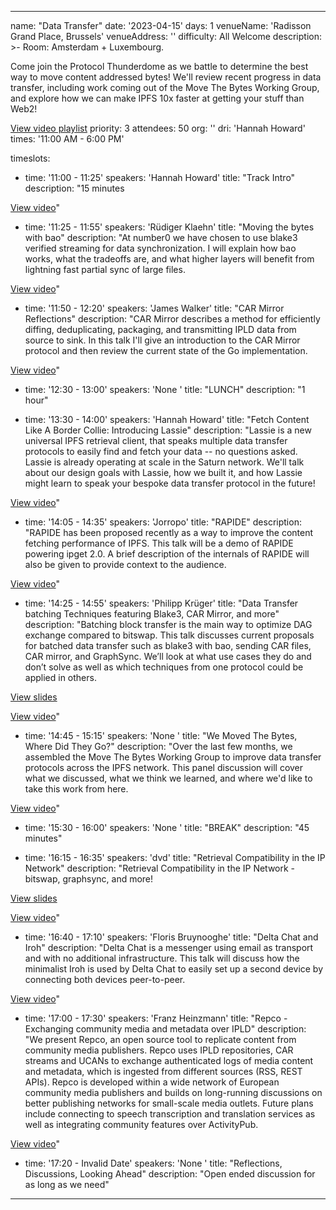 ---

name: "Data Transfer"
date: '2023-04-15'
days: 1
venueName: 'Radisson Grand Place, Brussels'
venueAddress: ''
difficulty: All Welcome
description: >-
  Room: Amsterdam + Luxembourg.
  
  Come join the Protocol Thunderdome as we battle to determine the best way to move content addressed bytes! We'll review recent progress in data transfer, including work coming out of the Move The Bytes Working Group, and explore how we can make IPFS 10x faster at getting your stuff than Web2!  
  
  [View video playlist](https://youtube.com/playlist?list=PLuhRWgmPaHtS6WBDGK8oxcBHA6ILKatVk)
priority: 3
attendees: 50
org: ''
dri: 'Hannah Howard'
times: '11:00 AM - 6:00 PM'

timeslots:
  - time: '11:00 - 11:25'
    speakers: 'Hannah Howard'
    title: "Track Intro"
    description: "15 minutes

<a href='https://youtu.be/13_zr--akhs'>View video</a>"

  - time: '11:25 - 11:55'
    speakers: 'Rüdiger Klaehn'
    title: "Moving the bytes with bao"
    description: "At number0 we have chosen to use blake3 verified streaming for data synchronization. I will explain how bao works, what the tradeoffs are, and what higher layers will benefit from lightning fast partial sync of large files.

<a href='https://youtu.be/bK9KDJxCfzI'>View video</a>"

  - time: '11:50 - 12:20'
    speakers: 'James Walker'
    title: "CAR Mirror Reflections"
    description: "CAR Mirror describes a method for efficiently diffing, deduplicating, packaging, and transmitting IPLD data from source to sink.  In this talk I'll give an introduction to the CAR Mirror protocol and then review the current state of the Go implementation.

<a href='https://youtu.be/UeSb7vC0K7Y'>View video</a>"

  - time: '12:30 - 13:00'
    speakers: 'None '
    title: "LUNCH"
    description: "1 hour"

  - time: '13:30 - 14:00'
    speakers: 'Hannah Howard'
    title: "Fetch Content Like A Border Collie: Introducing Lassie"
    description: "Lassie is a new universal IPFS retrieval client, that speaks multiple data transfer protocols to easily find and fetch your data -- no questions asked. Lassie is already operating at scale in the Saturn network. We'll talk about our design goals with Lassie, how we built it, and how Lassie might learn to speak your bespoke data transfer protocol in the future!

<a href='https://youtu.be/d5SzSm8NkUU'>View video</a>"

  - time: '14:05 - 14:35'
    speakers: 'Jorropo'
    title: "RAPIDE"
    description: "RAPIDE has been proposed recently as a way to improve the content fetching performance of IPFS. This talk will be a demo of RAPIDE powering ipget 2.0. A brief description of the internals of RAPIDE will also be given to provide context to the audience.

<a href='https://youtu.be/Cv01ePa0G58'>View video</a>"

  - time: '14:25 - 14:55'
    speakers: 'Philipp Krüger'
    title: "Data Transfer batching Techniques featuring Blake3, CAR Mirror, and more"
    description: "Batching block transfer is the main way to optimize DAG exchange compared to bitswap.
This talk discusses current proposals for batched data transfer such as blake3 with bao, sending CAR files, CAR mirror, and GraphSync. We’ll look at what use cases they do and don’t solve as well as which techniques from one protocol could be applied in others.

<a href='https://bafybeih45t7oeqzlplns3v52zbl4opc73mfjhjhr2hnnkfdvdxrym43tji.ipfs.dweb.link/?filename=DataTransferBatchingTechiques.pdf'>View slides</a>

<a href='https://youtu.be/VjZrOg1O-ac'>View video</a>"

  - time: '14:45 - 15:15'
    speakers: 'None '
    title: "We Moved The Bytes, Where Did They Go?"
    description: "Over the last few months, we assembled the Move The Bytes Working Group to improve data transfer protocols across the IPFS network. This panel discussion will cover what we discussed, what we think we learned, and where we'd like to take this work from here.

<a href='https://youtu.be/k_GcYmV5QTQ'>View video</a>"

  - time: '15:30 - 16:00'
    speakers: 'None '
    title: "BREAK"
    description: "45 minutes"

  - time: '16:15 - 16:35'
    speakers: 'dvd'
    title: "Retrieval Compatibility in the IP Network"
    description: "Retrieval Compatibility in the IP Network - bitswap, graphsync, and more!

<a href='https://docs.google.com/presentation/d/1k0vN-HqxhpYK4BKWIsAugcJSlWGna3UHShpCvLxkyvE/edit?usp=sharing'>View slides</a>

<a href='https://youtu.be/H0jw3jEjBMM'>View video</a>"

  - time: '16:40 - 17:10'
    speakers: 'Floris Bruynooghe'
    title: "Delta Chat and Iroh"
    description: "Delta Chat is a messenger using email as transport and with no additional infrastructure.  This talk will discuss how the minimalist Iroh is used by Delta Chat to easily set up a second device by connecting both devices peer-to-peer.

<a href='https://youtu.be/E-e758AYkmA'>View video</a>"

  - time: '17:00 - 17:30'
    speakers: 'Franz Heinzmann'
    title: "Repco - Exchanging community media and metadata over IPLD"
    description: "We present Repco, an open source tool to replicate content from community media publishers. Repco uses IPLD repositories, CAR streams and UCANs to exchange authenticated logs of media content and metadata, which is ingested from different sources (RSS, REST APIs). Repco is developed within a wide network of European community media publishers and builds on long-running discussions on better publishing networks for small-scale media outlets. Future plans include connecting to speech transcription and translation services as well as integrating community features over ActivityPub.

<a href='https://youtu.be/Qci5Fo_uwbk'>View video</a>"

  - time: '17:20 - Invalid Date'
    speakers: 'None '
    title: "Reflections, Discussions, Looking Ahead"
    description: "Open ended discussion for as long as we need"

---